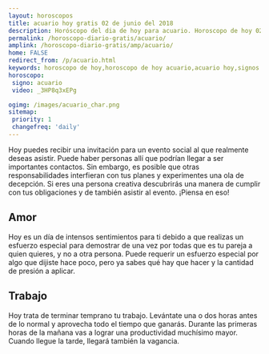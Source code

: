 ```yaml
---
layout: horoscopos
title: acuario hoy gratis 02 de junio del 2018 
description: Horóscopo del dia de hoy para acuario. Horoscopo de hoy 02 de junio del 2018. Las predicciones de amor, trabajo, vida personal gratis.
permalink: /horoscopo-diario-gratis/acuario/
amplink: /horoscopo-diario-gratis/amp/acuario/
home: FALSE
redirect_from: /p/acuario.html
keywords: horoscopo de hoy,horoscopo de hoy acuario,acuario hoy,signos zodiacales,horóscopo de hoy,horoscopos de hoy,horoscopo acuario hoy,horoscopo de acuario de hoy,horóscopo de hoy acuario,horoscopos,horoscopo del dia de hoy,acuario de hoy,los horoscopos de hoy,acuario de hoy,acuario Diciembre 2018,el horóscopo de hoy acuario,horóscopo del día,horoscopo y tarot acuario,predicciones zodiacales 2018,acuario hoy amor,signos zodiacales 2018el horoscopo de hoy
horoscopo:
 signo: acuario
 video: _3HP8q3xEPg

ogimg: /images/acuario_char.png
sitemap:
 priority: 1
 changefreq: 'daily'
---
```



Hoy puedes recibir una invitación para un evento social al que realmente deseas asistir. Puede haber personas allí que podrían llegar a ser importantes contactos. Sin embargo, es posible que otras responsabilidades interfieran con tus planes y experimentes una ola de decepción. Si eres una persona creativa descubrirás una manera de cumplir con tus obligaciones y de también asistir al evento. ¡Piensa en eso!

## Amor

Hoy es un día de intensos sentimientos para ti debido a que realizas un esfuerzo especial para demostrar de una vez por todas que es tu pareja a quien quieres, y no a otra persona. Puede requerir un esfuerzo especial por algo que dijiste hace poco, pero ya sabes qué hay que hacer y la cantidad de presión a aplicar.

## Trabajo

Hoy trata de terminar temprano tu trabajo. Levántate una o dos horas antes de lo normal y aprovecha todo el tiempo que ganarás. Durante las primeras horas de la mañana vas a lograr una productividad muchísimo mayor. Cuando llegue la tarde, llegará también la vagancia.